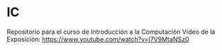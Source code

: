 # IC
Repositorio para el curso de Introducción a la Computación
Video de la Exposición: https://www.youtube.com/watch?v=l7V9MtaNSz0
